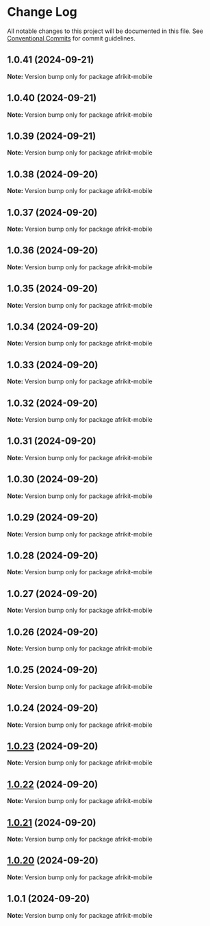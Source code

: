 # Change Log

All notable changes to this project will be documented in this file.
See [Conventional Commits](https://conventionalcommits.org) for commit guidelines.

## 1.0.41 (2024-09-21)

**Note:** Version bump only for package afrikit-mobile

## 1.0.40 (2024-09-21)

**Note:** Version bump only for package afrikit-mobile

## 1.0.39 (2024-09-21)

**Note:** Version bump only for package afrikit-mobile

## 1.0.38 (2024-09-20)

**Note:** Version bump only for package afrikit-mobile

## 1.0.37 (2024-09-20)

**Note:** Version bump only for package afrikit-mobile

## 1.0.36 (2024-09-20)

**Note:** Version bump only for package afrikit-mobile

## 1.0.35 (2024-09-20)

**Note:** Version bump only for package afrikit-mobile

## 1.0.34 (2024-09-20)

**Note:** Version bump only for package afrikit-mobile

## 1.0.33 (2024-09-20)

**Note:** Version bump only for package afrikit-mobile

## 1.0.32 (2024-09-20)

**Note:** Version bump only for package afrikit-mobile

## 1.0.31 (2024-09-20)

**Note:** Version bump only for package afrikit-mobile

## 1.0.30 (2024-09-20)

**Note:** Version bump only for package afrikit-mobile

## 1.0.29 (2024-09-20)

**Note:** Version bump only for package afrikit-mobile

## 1.0.28 (2024-09-20)

**Note:** Version bump only for package afrikit-mobile

## 1.0.27 (2024-09-20)

**Note:** Version bump only for package afrikit-mobile

## 1.0.26 (2024-09-20)

**Note:** Version bump only for package afrikit-mobile

## 1.0.25 (2024-09-20)

**Note:** Version bump only for package afrikit-mobile

## 1.0.24 (2024-09-20)

**Note:** Version bump only for package afrikit-mobile

## [1.0.23](https://github.com/AfrinvestOptimus/afrikit/compare/afrikit-mobile@1.0.22...afrikit-mobile@1.0.23) (2024-09-20)

**Note:** Version bump only for package afrikit-mobile

## [1.0.22](https://github.com/AfrinvestOptimus/afrikit/compare/afrikit-mobile@1.0.21...afrikit-mobile@1.0.22) (2024-09-20)

**Note:** Version bump only for package afrikit-mobile

## [1.0.21](https://github.com/AfrinvestOptimus/afrikit/compare/afrikit-mobile@1.0.20...afrikit-mobile@1.0.21) (2024-09-20)

**Note:** Version bump only for package afrikit-mobile

## [1.0.20](https://github.com/AfrinvestOptimus/afrikit/compare/afrikit-mobile@1.0.1...afrikit-mobile@1.0.20) (2024-09-20)

**Note:** Version bump only for package afrikit-mobile

## 1.0.1 (2024-09-20)

**Note:** Version bump only for package afrikit-mobile
